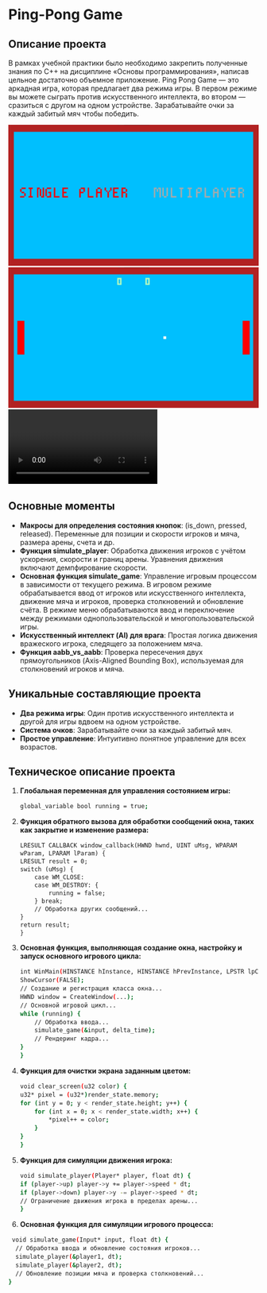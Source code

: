 # Ping-Pong Game

## Описание проекта

В рамках учебной практики было необходимо закрепить полученные знания по C++ на дисциплине «Основы программирования», написав цельное достаточно объемное приложение. Ping Pong Game — это аркадная игра, которая предлагает два режима игры. В первом режиме вы можете сыграть против искусственного интеллекта, во втором — сразиться с другом на одном устройстве. Зарабатывайте очки за каждый забитый мяч чтобы победить.

![Изображение проекта](https://github.com/jeyvvv/gamecpp/blob/master/game1.jpg)
![Изображение проекта](https://github.com/jeyvvv/gamecpp/blob/master/game2.jpg)
![Видео демонстрация проекта](https://github.com/jeyvvv/gamecpp/blob/master/video%20showcase.mp4)

## Основные моменты

- **Макросы для определения состояния кнопок**: (is_down, pressed, released). Переменные для позиции и скорости игроков и мяча, размера арены, счета и др.
- **Функция simulate_player**: Обработка движения игроков с учётом ускорения, скорости и границ арены. Уравнения движения включают демпфирование скорости.
- **Основная функция simulate_game**: Управление игровым процессом в зависимости от текущего режима. В игровом режиме обрабатывается ввод от игроков или искусственного интеллекта, движение мяча и игроков, проверка столкновений и обновление счёта. В режиме меню обрабатываются ввод и переключение между режимами однопользовательской и многопользовательской игры.
- **Искусственный интеллект (AI) для врага**: Простая логика движения вражеского игрока, следящего за положением мяча.
- **Функция aabb_vs_aabb**: Проверка пересечения двух прямоугольников (Axis-Aligned Bounding Box), используемая для столкновений игроков и мяча.
  
## Уникальные составляющие проекта

- **Два режима игры**: Один против искусственного интеллекта и другой для игры вдвоем на одном устройстве.
- **Система очков**: Зарабатывайте очки за каждый забитый мяч.
- **Простое управление**: Интуитивно понятное управление для всех возрастов.

## Техническое описание проекта

1. **Глобальная переменная для управления состоянием игры:**

    ```bash
    global_variable bool running = true;
    ```

2. **Функция обратного вызова для обработки сообщений окна, таких как закрытие и изменение размера:**

    ```env
    LRESULT CALLBACK window_callback(HWND hwnd, UINT uMsg, WPARAM wParam, LPARAM lParam) {
    LRESULT result = 0;
    switch (uMsg) {
        case WM_CLOSE:
        case WM_DESTROY: {
            running = false;
        } break;
        // Обработка других сообщений...
    }
    return result;
   }
    ```

3. **Основная функция, выполняющая создание окна, настройку и запуск основного игрового цикла:**

    ```bash
    int WinMain(HINSTANCE hInstance, HINSTANCE hPrevInstance, LPSTR lpCmdLine, int nShowCmd) {
    ShowCursor(FALSE);
    // Создание и регистрация класса окна...
    HWND window = CreateWindow(...);
    // Основной игровой цикл...
    while (running) {
        // Обработка ввода...
        simulate_game(&input, delta_time);
        // Рендеринг кадра...
    }
   }
    ```

4. **Функция для очистки экрана заданным цветом:**

    ```bash
    void clear_screen(u32 color) {
    u32* pixel = (u32*)render_state.memory;
    for (int y = 0; y < render_state.height; y++) {
        for (int x = 0; x < render_state.width; x++) {
            *pixel++ = color;
        }
    }
   }
    ```
    
5. **Функция для симуляции движения игрока:**

    ```bash
    void simulate_player(Player* player, float dt) {
    if (player->up) player->y += player->speed * dt;
    if (player->down) player->y -= player->speed * dt;
    // Ограничение движения игрока в пределах арены...
   }
    ```

6. **Основная функция для симуляции игрового процесса:**
  ```bash
   void simulate_game(Input* input, float dt) {
    // Обработка ввода и обновление состояния игроков...
    simulate_player(&player1, dt);
    simulate_player(&player2, dt);
    // Обновление позиции мяча и проверка столкновений...
  }
  ```
